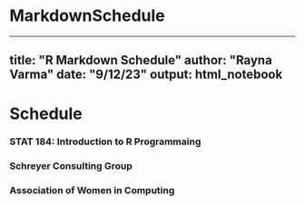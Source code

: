 # MarkdownSchedule

---
title: "R Markdown Schedule"
author: "Rayna Varma"
date: "9/12/23"
output: html_notebook
---

# Schedule


### STAT 184: Introduction to R Programmaing




### Schreyer Consulting Group




### Association of Women in Computing



